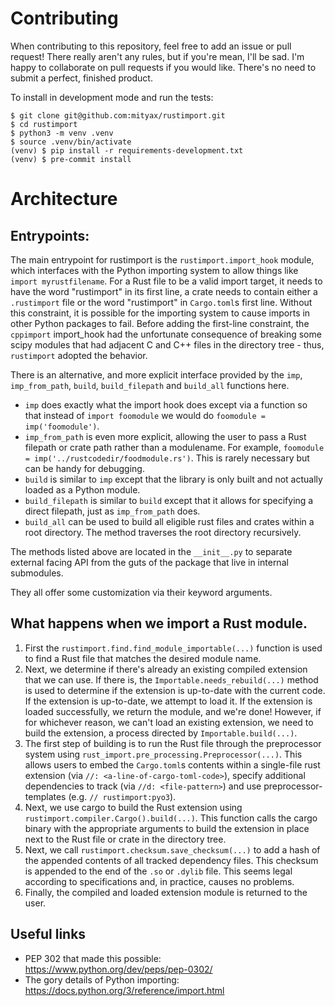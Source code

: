 # Contributing 

When contributing to this repository, feel free to add an issue or pull request! There really aren't any rules, but if you're mean, I'll be sad. I'm happy to collaborate on pull requests if you would like. There's no need to submit a perfect, finished product.

To install in development mode and run the tests:
```
$ git clone git@github.com:mityax/rustimport.git 
$ cd rustimport
$ python3 -m venv .venv
$ source .venv/bin/activate
(venv) $ pip install -r requirements-development.txt
(venv) $ pre-commit install
```

# Architecture

## Entrypoints:

The main entrypoint for rustimport is the `rustimport.import_hook` module, which interfaces with the Python importing system to allow things like `import myrustfilename`. For a Rust file to be a valid import target, it needs to have the word "rustimport" in its first line, a crate needs to contain either a `.rustimport` file or the word "rustimport" in `Cargo.toml`s first line. Without this constraint, it is possible for the importing system to cause imports in other Python packages to fail. Before adding the first-line constraint, the `cppimport` import_hook had the unfortunate consequence of breaking some scipy modules that had adjacent C and C++ files in the directory tree - thus, `rustimport` adopted the behavior.

There is an alternative, and more explicit interface provided by the `imp`, `imp_from_path`, `build`, `build_filepath` and `build_all` functions here.
* `imp` does exactly what the import hook does except via a function so that instead of `import foomodule` we would do `foomodule = imp('foomodule')`.
* `imp_from_path` is even more explicit, allowing the user to pass a Rust filepath or crate path rather than a modulename. For example, `foomodule = imp('../rustcodedir/foodmodule.rs')`. This is rarely necessary but can be handy for debugging.
* `build` is similar to `imp` except that the library is only built and not actually loaded as a Python module.
* `build_filepath` is similar to `build` except that it allows for specifying a direct filepath, just as `imp_from_path` does.
* `build_all` can be used to build all eligible rust files and crates within a root directory. The method traverses the root directory recursively.

The methods listed above are located in the `__init__.py` to separate external facing API from the guts of the package that live in internal submodules.

They all offer some customization via their keyword arguments.

## What happens when we import a Rust module.

1. First the `rustimport.find.find_module_importable(...)` function is used to find a Rust file that matches the desired module name.
2. Next, we determine if there's already an existing compiled extension that we can use. If there is, the `Importable.needs_rebuild(...)` method is used to determine if the extension is up-to-date with the current code. If the extension is up-to-date, we attempt to load it. If the extension is loaded successfully, we return the module, and we're done! However, if for whichever reason, we can't load an existing extension, we need to build the extension, a process directed by `Importable.build(...)`.
3. The first step of building is to run the Rust file through the preprocessor system using `rust_import.pre_processing.Preprocessor(...)`. This allows users to embed the `Cargo.toml`s contents within a single-file rust extension (via `//: <a-line-of-cargo-toml-code>`), specify additional dependencies to track (via `//d: <file-pattern>`) and use preprocessor-templates (e.g. `// rustimport:pyo3`).
4. Next, we use cargo to build the Rust extension using `rustimport.compiler.Cargo().build(...)`. This function calls the cargo binary with the appropriate arguments to build the extension in place next to the Rust file or crate in the directory tree.
5. Next, we call `rustimport.checksum.save_checksum(...)` to add a hash of the appended contents of all tracked dependency files. This checksum is appended to the end of the `.so` or `.dylib` file. This seems legal according to specifications and, in practice, causes no problems.
6. Finally, the compiled and loaded extension module is returned to the user.

## Useful links

* PEP 302 that made this possible: https://www.python.org/dev/peps/pep-0302/ 
* The gory details of Python importing: https://docs.python.org/3/reference/import.html
